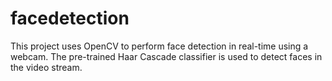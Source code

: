 # facedetection
This project uses OpenCV to perform face detection in real-time using a webcam. The pre-trained Haar Cascade classifier is used to detect faces in the video stream.
